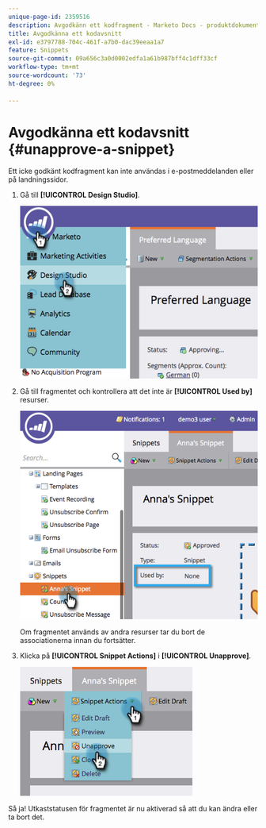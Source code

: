 ```yaml
---
unique-page-id: 2359516
description: Avgodkänn ett kodfragment - Marketo Docs - produktdokumentation
title: Avgodkänna ett kodavsnitt
exl-id: e3797788-704c-461f-a7b0-dac39eeaa1a7
feature: Snippets
source-git-commit: 09a656c3a0d0002edfa1a61b987bff4c1dff33cf
workflow-type: tm+mt
source-wordcount: '73'
ht-degree: 0%

---
```


# Avgodkänna ett kodavsnitt {#unapprove-a-snippet}

Ett icke godkänt kodfragment kan inte användas i e-postmeddelanden eller på landningssidor.

1. Gå till **[!UICONTROL Design Studio]**.

   ![](assets/image2014-9-16-10-3a41-3a18.png)

1. Gå till fragmentet och kontrollera att det inte är **[!UICONTROL Used by]** resurser.

   ![](assets/image2014-9-16-10-3a41-3a27.png)

   Om fragmentet används av andra resurser tar du bort de associationerna innan du fortsätter.

1. Klicka på **[!UICONTROL Snippet Actions]** i **[!UICONTROL Unapprove]**.

   ![](assets/image2014-9-16-10-3a41-3a54.png)

Så ja! Utkaststatusen för fragmentet är nu aktiverad så att du kan ändra eller ta bort det.
